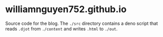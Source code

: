 # williamnguyen752.github.io

Source code for the blog. The `./src` directory contains a deno script that reads `.djot` from
`./content` and writes `.html` to `./out`.

